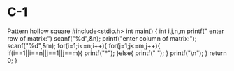# C-1
Pattern hollow square 
#include<stdio.h>
int main()
{
int i,j,n,m
printf(" enter row of matrix:")
scanf("%d",&n);
printf("enter column of matrix:");
scanf("%d",&m);
for(i=1;i<=n;i++){
for(j=1;j<=m;j++){
if(i==1||i==n||j==1||j==m){
printf("*");
}else{
printf(" ");
}
printf("\n");
}
return 0;
}
